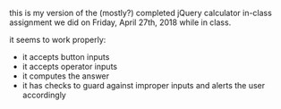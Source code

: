 this is my version of the (mostly?) completed jQuery calculator in-class assignment we did on Friday, April 27th, 2018 while in class.

it seems to work properly:
- it accepts button inputs
- it accepts operator inputs
- it computes the answer
- it has checks to guard against improper inputs and alerts the user accordingly